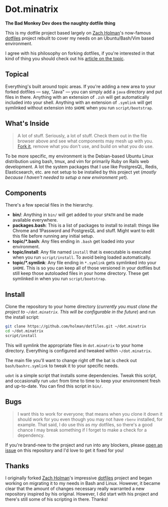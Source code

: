 # Dot.minatrix
**The Bad Monkey Dev does the naughty dotfile thing**

This is my dotfile project based largely on [Zach Holman](https://github.com/holman)'s
now-famous [dotfiles](https://github.com/holman/dotfiles) project rebuilt to cover
my needs on an Ubuntu/Bash/Vim based environment.

I agree with his philosophy on forking dotfiles, if you're interested in that kind
of thing you should check out his [article on the topic](http://zachholman.com/2010/08/dotfiles-are-meant-to-be-forked/).

## Topical

Everything's built around topic areas. If you're adding a new area to your
forked dotfiles — say, "Java" — you can simply add a `java` directory and put
files in there. Anything with an extension of `.zsh` will get automatically
included into your shell. Anything with an extension of `.symlink` will get
symlinked without extension into `$HOME` when you run `script/bootstrap`.

## What's Inside

> A lot of stuff. Seriously, a lot of stuff. Check them out in the file browser
> above and see what components may mesh up with you.
> [Fork it](https://github.com/holman/dotfiles/fork), remove what you don't
> use, and build on what you do use.

To be more specific, my environment is the Debian-based Ubuntu Linux distribution
using bash, tmux, and vim for primarily Ruby on Rails web development.  A lot the
system packages that I use like PostgresQL, Redis, Elasticsearch, etc. are not setup
to be installed by this project yet (_mostly because I haven't needed to setup a
new environment yet_).

## Components

There's a few special files in the hierarchy.

- **bin/**: Anything in `bin/` will get added to your `$PATH` and be made
  available everywhere.
- **packages.bash**: This is a list of packages to install to install: things like Chrome and
  1Password and PostgresQL and stuff. Might want to edit this file before running any initial
  setup.
- **topic/\*.bash**: Any files ending in `.bash` get loaded into your
  environment.
- **topic/install**: Any file named `install` that is executable is executed when you run
  `script/install`. To avoid being loaded automatically.
- **topic/\*.symlink**: Any file ending in `*.symlink` gets symlinked into
  your `$HOME`. This is so you can keep all of those versioned in your dotfiles
  but still keep those autoloaded files in your home directory. These get
  symlinked in when you run `script/bootstrap`.

## Install

Clone the repository to your home directory (_currently you must clone the project to
`~/dot.minatrix`.  This will be configurable in the future_) and run the install script:

```sh
git clone https://github.com/holman/dotfiles.git ~/dot.minatrix
cd ~/dot.minatrix
script/install
```

This will symlink the appropriate files in `dot.minatrix` to your home directory.
Everything is configured and tweaked within `~/dot.minatrix`.

The main file you'll want to change right off the bat is check out `bash/bashrc.symlink`
to tweak it to your specific needs.

`udot` is a simple script that installs some dependencies. Tweak this script, and
occasionally run `udot` from time to time to keep your environment fresh and up-to-date.
You can find this script in `bin/`.

## Bugs

> I want this to work for everyone; that means when you clone it down it should
> work for you even though you may not have `rbenv` installed, for example. That
> said, I do use this as *my* dotfiles, so there's a good chance I may break
> something if I forget to make a check for a dependency.

If you're brand-new to the project and run into any blockers, please
[open an issue](https://github.com/thebadmonkeydev/dot.minatrix/issues) on this repository
and I'd love to get it fixed for you!

## Thanks

I originally forked [Zach Holman](https://github.com/holman)'s impressive
[dotfiles](https://github.com/holman/dotfiles) project and began working on
migrating it to my needs in Bash and Linux. However, it became clear that the
amount of changes necessary really warranted a new repository inspired by his original.
However, I did start with his project and there's still some of his scripting in there.
Thanks!
